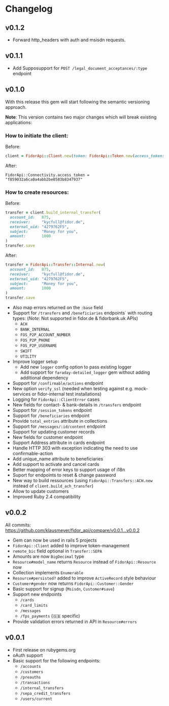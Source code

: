 # Changelog

## v0.1.2
* Forward http_headers with auth and msisdn requests.

## v0.1.1

* Add Supposupport for `POST /legal_document_acceptances/:type` endpoint

## v0.1.0

With this release this gem will start following the semantic versioning approach.

**Note**: This version contains two major changes which will break existing applications:

### How to initiate the client:

Before:

```ruby
client = FidorApi::Client.new(token: FidorApi::Token.new(access_token: "f859032a6ca0a4abb2be0583b8347937"))
```

After:

```
FidorApi::Connectivity.access_token = "f859032a6ca0a4abb2be0583b8347937"
```

### How to create resources:

Before:

```ruby
transfer = client.build_internal_transfer(
  account_id:   875,
  receiver:     "kycfull@fidor.de",
  external_uid: "4279762F5",
  subject:      "Money for you",
  amount:       1000
)
transfer.save
```

After:

```ruby
transfer = FidorApi::Transfer::Internal.new(
  account_id:   875,
  receiver:     "kycfull@fidor.de",
  external_uid: "4279762F5",
  subject:      "Money for you",
  amount:       1000
)
transfer.save
```

* Also map errors returned on the `:base` field
* Support for `/transfers` and `/beneficiaries` endpoints` with routing types: (*Note*: Not supported in fidor.de & fidorbank.uk APIs)
  * `ACH`
  * `BANK_INTERNAL`
  * `FOS_P2P_ACCOUNT_NUMBER`
  * `FOS_P2P_PHONE`
  * `FOS_P2P_USERNAME`
  * `SWIFT`
  * `UTILITY`
* Improve logger setup
  * Add new `logger` config option to pass existing logger
  * Add support for `faraday-detailed_logger` gem without adding additional dependency
* Support for `/confirmable/actions` endpoint
* New option `verify_ssl` (needed when testing against e.g. mock-services or fidor-internal test installations)
* Logging for `FidorApi::ClientError` cases
* New fields for contact- & bank-details in `/transfers` endpoint
* Support for `/session_tokens` endpoint
* Support for `/beneficiaries` endpoint
* Provide `total_entries` attribute in collections
* Support for `/messages/:id/content` endpoint
* Support for updating customer records
* New fields for customer endpoint
* Support Address attribute in cards endpoint
* Handle HTTP 303 with exception indicating the need to use confirmable-action
* Add unique_name attribute to beneficiaries
* Add support to activate and cancel cards
* Better mapping of error keys to support usage of i18n
* Suport for endpoints to reset & change password
* New way to build ressources (using `FidorApi::Transfers::ACH.new` instead of `client.build_ach_transfer`)
* Allow to update customers
* Improved Ruby 2.4 compatibility

## v0.0.2

All commits: https://github.com/klausmeyer/fidor_api/compare/v0.0.1...v0.0.2

* Gem can now be used in rails 5 projects
* `FidorApi::Client` added to improve token-management
* `remote_bic` field optional in `Transfer::SEPA`
* Amounts are now `BigDecimal` type
* `Resource#model_name` returns `Resource` instead of `FidorApi::Resource` now
* Collection implements `Enumerable`
* `Resource#persisted?` added to improve `ActiveRecord` style behaviour
* `Customer#gender` now returns `FidorApi::Customer::Gender`
* Basic support for signup (`Msisdn`, `Customer#save`)
* Support new endpoints
  * `/cards`
  * `/card_limits`
  * `/messages`
  * `/fps_payments` (:gb: specific)
* Provide validation errors returned in API in `Resource#errors`

## v0.0.1

* First release on rubygems.org
* oAuth support
* Basic support for the following endpoints:
  * `/accounts`
  * `/customers`
  * `/preauths`
  * `/transactions`
  * `/internal_transfers`
  * `/sepa_credit_transfers`
  * `/users/current`
